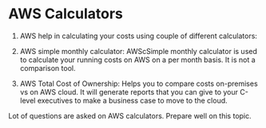 # AWS Calculators

1. AWS help in calculating your costs using couple of different calculators:

1. AWS simple monthly calculator: AWScSimple monthly calculator is used to calculate your running costs on AWS on a per month basis. It is not a comparison tool.

2. AWS Total Cost of Ownership: Helps you to compare costs on-premises vs on AWS cloud. It will generate reports that you can give to your C-level executives to make a business case to move to the cloud.

Lot of questions are asked on AWS calculators. Prepare well on this topic.